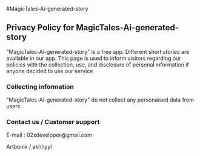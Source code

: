 #MagicTales-Ai-generated-story


<h2> Privacy Policy for MagicTales-Ai-generated-story </h2>

"MagicTales-Ai-generated-story" is a free app. Different short stories are available in our app.
This page is used to inform visitors regarding our policies with the collection, use, and disclosure
of personal information if anyone decided to use our service

<H3> Collecting information </H3>

"MagicTales-Ai-generated-story" do not collect any personaised data from users

<H3> Contact us / Customer support </H3>
E-mail : 02xdeveloper@gmail.com

Artbonix / akhhyyl
